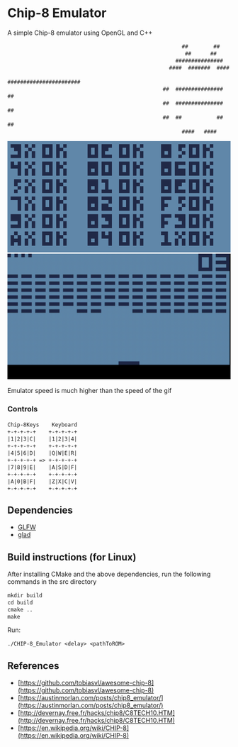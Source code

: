 # Chip-8 Emulator
 A simple Chip-8 emulator using OpenGL and C++
 
 ```
                                                        ##        ##
                                                         ##      ##
                                                      ###############
                                                    ####  #######  ####
                                                  #######################
                                                  ##  ###############  ##
                                                  ##  ###############  ##
                                                  ##  ##           ##  ##
                                                        ####   ####
```                               
                    
![](images/test_opcodes.png)
![](images/breakout.gif)

Emulator speed is much higher than the speed of the gif

### Controls
```
Chip-8Keys    Keyboard
+-+-+-+-+    +-+-+-+-+
|1|2|3|C|    |1|2|3|4|
+-+-+-+-+    +-+-+-+-+
|4|5|6|D|    |Q|W|E|R|
+-+-+-+-+ => +-+-+-+-+
|7|8|9|E|    |A|S|D|F|
+-+-+-+-+    +-+-+-+-+
|A|0|B|F|    |Z|X|C|V|
+-+-+-+-+    +-+-+-+-+
```

## Dependencies 
- [GLFW](https://www.glfw.org/)
- [glad](https://glad.dav1d.de/)

## Build instructions (for Linux)

After installing CMake and the above dependencies, run the following commands in the src directory

```
mkdir build
cd build
cmake ..
make
```

Run:
```
./CHIP-8_Emulator <delay> <pathToROM>
```

## References 
- [https://github.com/tobiasvl/awesome-chip-8](https://github.com/tobiasvl/awesome-chip-8)
- [https://austinmorlan.com/posts/chip8_emulator/](https://austinmorlan.com/posts/chip8_emulator/)
- [http://devernay.free.fr/hacks/chip8/C8TECH10.HTM](http://devernay.free.fr/hacks/chip8/C8TECH10.HTM)
- [https://en.wikipedia.org/wiki/CHIP-8](https://en.wikipedia.org/wiki/CHIP-8)
